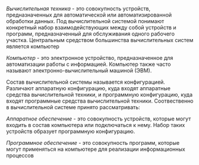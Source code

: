 *Вычислительная техника* - это совокупность устройств, предназначенных для автоматической или автоматизированной обработки данных. Под вычислительной системой понимают конкретный набор взаимодействующих между собой устройств и программ, предназначенный для обслуживания одного рабочего участка. Центральным средством большинства вычислительных систем является компьютер

*Компьютер* - это электронное устройство, предназначенное для автоматизации работы с информацией. Компьютер также часто называют электронно-вычислительный машиной (ЭВМ).

Состав вычислительной системы называется конфигурацией. Различают аппаратную конфигурацию, куда входят аппаратные средства вычислительной техники, и программную конфигурацию, куда входят программные средства вычислительной техники. Соотвественно в вычислительной системе принято рассматривать:

*Аппаратное обеспечение* - это совокупность устройств, которые могут входить в состав компьютера или подключаться к нему. Набор таких устройств образует программную конфигурацию.

*Программное обеспечение* - это совокупность программ, которые могут применяться на компьютере для реализации информационных процессов 